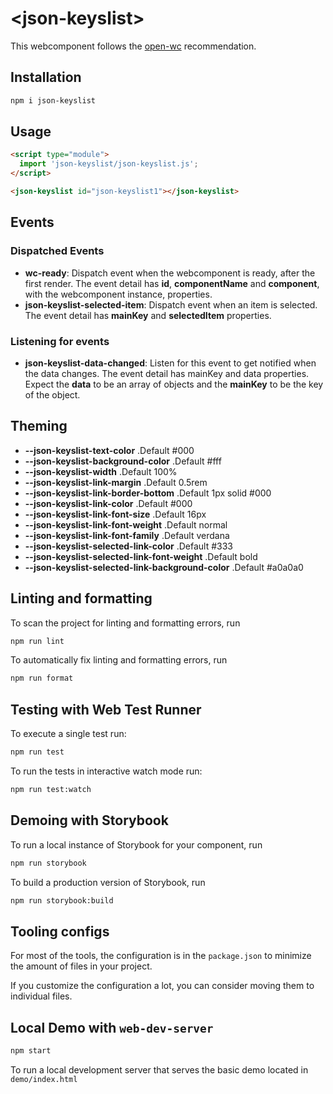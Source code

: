 # \<json-keyslist>

This webcomponent follows the [open-wc](https://github.com/open-wc/open-wc) recommendation.

## Installation

```bash
npm i json-keyslist
```

## Usage

```html
<script type="module">
  import 'json-keyslist/json-keyslist.js';
</script>

<json-keyslist id="json-keyslist1"></json-keyslist>
```

## Events

### Dispatched Events

- **wc-ready**: Dispatch event when the webcomponent is ready, after the first render. The event detail has **id**, **componentName** and **component**, with the webcomponent instance, properties.
- **json-keyslist-selected-item**: Dispatch event when an item is selected. The event detail has **mainKey** and **selectedItem** properties.

### Listening for events

- **json-keyslist-data-changed**: Listen for this event to get notified when the data changes. The event detail has mainKey and data properties. Expect the **data** to be an array of objects and the **mainKey** to be the key of the object.

## Theming

- **--json-keyslist-text-color** .Default #000
- **--json-keyslist-background-color** .Default #fff
- **--json-keyslist-width** .Default 100%
- **--json-keyslist-link-margin** .Default 0.5rem
- **--json-keyslist-link-border-bottom** .Default 1px solid #000
- **--json-keyslist-link-color** .Default #000
- **--json-keyslist-link-font-size** .Default 16px
- **--json-keyslist-link-font-weight** .Default normal
- **--json-keyslist-link-font-family** .Default verdana
- **--json-keyslist-selected-link-color** .Default #333
- **--json-keyslist-selected-link-font-weight** .Default bold
- **--json-keyslist-selected-link-background-color** .Default #a0a0a0

## Linting and formatting

To scan the project for linting and formatting errors, run

```bash
npm run lint
```

To automatically fix linting and formatting errors, run

```bash
npm run format
```

## Testing with Web Test Runner

To execute a single test run:

```bash
npm run test
```

To run the tests in interactive watch mode run:

```bash
npm run test:watch
```

## Demoing with Storybook

To run a local instance of Storybook for your component, run

```bash
npm run storybook
```

To build a production version of Storybook, run

```bash
npm run storybook:build
```

## Tooling configs

For most of the tools, the configuration is in the `package.json` to minimize the amount of files in your project.

If you customize the configuration a lot, you can consider moving them to individual files.

## Local Demo with `web-dev-server`

```bash
npm start
```

To run a local development server that serves the basic demo located in `demo/index.html`
